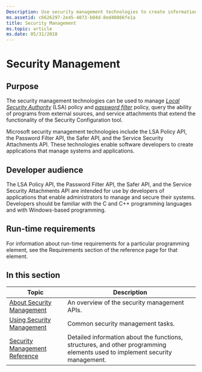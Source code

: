 ```yaml
---
Description: Use security management technologies to create information security management systems, security management software, security management solutions, and to provide event security management and software security management.
ms.assetid: c6626297-2e45-4073-b04d-8ed40866fe1a
title: Security Management
ms.topic: article
ms.date: 05/31/2018
---
```


# Security Management

## Purpose

The security management technologies can be used to manage [*Local Security Authority*](https://docs.microsoft.com/windows/desktop/SecGloss/l-gly) (LSA) policy and [*password filter*](https://docs.microsoft.com/windows/desktop/SecGloss/p-gly) policy, query the ability of programs from external sources, and service attachments that extend the functionality of the Security Configuration tool.

Microsoft security management technologies include the LSA Policy API, the Password Filter API, the Safer API, and the Service Security Attachments API. These technologies enable software developers to create applications that manage systems and applications.

## Developer audience

The LSA Policy API, the Password Filter API, the Safer API, and the Service Security Attachments API are intended for use by developers of applications that enable administrators to manage and secure their systems. Developers should be familiar with the C and C++ programming languages and with Windows-based programming.

## Run-time requirements

For information about run-time requirements for a particular programming element, see the Requirements section of the reference page for that element.

## In this section



| Topic                                                                | Description                                                                                                                            |
|----------------------------------------------------------------------|----------------------------------------------------------------------------------------------------------------------------------------|
| [About Security Management](about-management.md)<br/>         | An overview of the security management APIs.<br/>                                                                                |
| [Using Security Management](using-management.md)<br/>         | Common security management tasks.<br/>                                                                                           |
| [Security Management Reference](management-reference.md)<br/> | Detailed information about the functions, structures, and other programming elements used to implement security management.<br/> |



 

 

 




